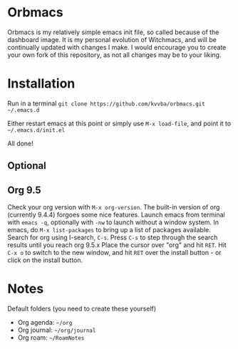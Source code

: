 # Orbmacs

Orbmacs is my relatively simple emacs init file, so called because of the dashboard image. It is my personal evolution of Witchmacs, and will be continually updated with changes I make.
I would encourage you to create your own fork of this repository, as not all changes may be to your liking.

# Installation
Run in a terminal
`git clone https://github.com/kvvba/orbmacs.git ~/.emacs.d`

Either restart emacs at this point or simply use `M-x load-file`, and point it to `~/.emacs.d/init.el`

All done!

## Optional

## Org 9.5

Check your org version with `M-x org-version`.
The built-in version of org (currently 9.4.4) forgoes some nice features.
Launch emacs from terminal with `emacs -q`, optionally with `-nw` to launch without a window system.
In emacs, do `M-x list-packages` to bring up a list of packages available.
Search for org using I-search, `C-s`. Press `C-s` to step through the search results until you reach org 9.5.x
Place the cursor over "org" and hit `RET`.
Hit `C-x o` to switch to the new window, and hit `RET` over the install button - or click on the install button.

# Notes

Default folders (you need to create these yourself)
- Org agenda: `~/org`
- Org journal: `~/org/journal`
- Org roam: `~/RoamNotes`